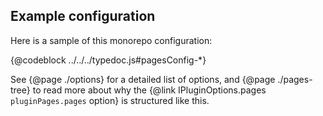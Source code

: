 ## Example configuration

Here is a sample of this monorepo configuration:

{@codeblock ../../../typedoc.js#pagesConfig-*}

See {@page ./options} for a detailed list of options, and {@page ./pages-tree} to read more about why the {@link IPluginOptions.pages `pluginPages.pages` option} is structured like this.

